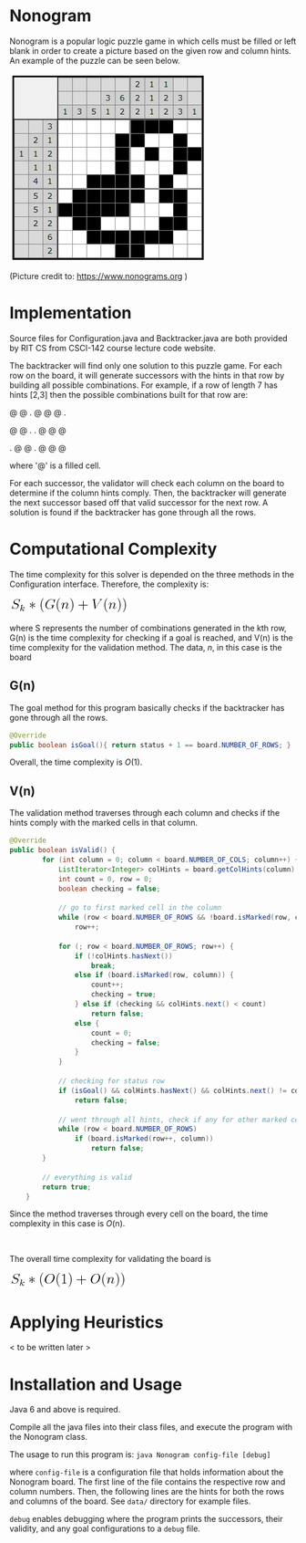 # Nonogram

Nonogram is a popular logic puzzle game in which cells must be filled
or left blank in order to create a picture based on the given row and
column hints. An example of the puzzle can be seen below.

![nono_puzzle](https://github.com/awallien/bt_playground/blob/master/nonogram/doc/nono_puzzle.png)

(Picture credit to: https://www.nonograms.org )

# Implementation

Source files for Configuration.java and Backtracker.java are both provided by
RIT CS from CSCI-142 course lecture code website.

The backtracker will find only one solution to this puzzle game. For each row
on the board, it will generate successors with the hints in that row by building 
all possible combinations. For example, if a row of length 7 has hints [2,3]
then the possible combinations built for that row are:

@ @ . @ @ @ .

@ @ . . @ @ @

. @ @ . @ @ @

where '@' is a filled cell.

For each successor, the validator will check each column on the board to
determine if the column hints comply. Then, the backtracker will generate
the next successor based off that valid successor for the next row. A solution
is found if the backtracker has gone through all the rows.

# Computational Complexity

The time complexity for this solver is depended on the three methods
in the Configuration interface. Therefore, the complexity is:

![eqn total complexity](https://github.com/awallien/bt_playground/blob/master/nonogram/doc/eqn_total_cpx.png)

where S represents the number of combinations generated in the kth row, G(n) is the time
complexity for checking if a goal is reached, and V(n) is the time complexity
for the validation method. The data, *n*, in this case is the board 

## G(n)

The goal method for this program basically checks if the backtracker
has gone through all the rows. 

```java
@Override 
public boolean isGoal(){ return status + 1 == board.NUMBER_OF_ROWS; }
```

Overall, the time complexity is *O*(1).

## V(n)

The validation method traverses through each column and checks if the
hints comply with the marked cells in that column. 

```java
@Override
public boolean isValid() {
        for (int column = 0; column < board.NUMBER_OF_COLS; column++) {
            ListIterator<Integer> colHints = board.getColHints(column).listIterator();
            int count = 0, row = 0;
            boolean checking = false;

            // go to first marked cell in the column
            while (row < board.NUMBER_OF_ROWS && !board.isMarked(row, column))
                row++;

            for (; row < board.NUMBER_OF_ROWS; row++) {
                if (!colHints.hasNext())
                    break;
                else if (board.isMarked(row, column)) {
                    count++;
                    checking = true;
                } else if (checking && colHints.next() < count)
                    return false;
                else {
                    count = 0;
                    checking = false;
                }
            }

            // checking for status row
            if (isGoal() && colHints.hasNext() && colHints.next() != count)
                return false;

            // went through all hints, check if any for other marked cells in column
            while (row < board.NUMBER_OF_ROWS)
                if (board.isMarked(row++, column))
                    return false;
        }

        // everything is valid
        return true;
    }
```

Since the method traverses through every cell on the board, the
time complexity in this case is *O*(n).

<br/>

The overall time complexity for validating the board is

![total_cpx_2](https://github.com/awallien/bt_playground/blob/master/nonogram/doc/total_cpx_2.png)


 
# Applying Heuristics
< to be written later >

# Installation and Usage

Java 6 and above is required.

Compile all the java files into their class files, and execute
the program with the Nonogram class.

The usage to run this program is:
```java Nonogram config-file [debug]```

where ```config-file``` is a configuration file that holds
information about the Nonogram board. The first line of the file
contains the respective row and column numbers. Then, the following
lines are the hints for both the rows and columns of the board.
See ```data/``` directory for example files. 

```debug``` enables debugging where the program prints the
successors, their validity, and any goal configurations to a
```debug``` file.